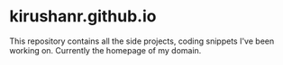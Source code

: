 # kirushanr.github.io
This repository contains all the side projects, coding snippets I've been working on.
Currently the homepage of my domain. 
